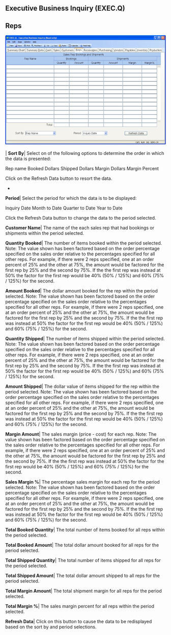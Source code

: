 ## Executive Business Inquiry (EXEC.Q)
<PageHeader />

## Reps

![](./EXEC-Q-6.jpg)

| **Sort By**|  Select on of the following options to determine the order in
which the data is presented:

Rep name
Booked Dollars
Shipped Dollars
Margin Dollars
Margin Percent

Click on the Refresh Data button to resort the data.

-  
**Period**|  Select the period for which the data is to be displayed:

Inquiry Date
Month to Date
Quarter to Date
Year to Date

Click the Refresh Data button to change the data to the period selected.

**Customer Name**|  The name of the each sales rep that had bookings or
shipments within the period selected.

**Quantity Booked**|  The number of items booked within the period selected.
Note: The value shown has been factored based on the order percentage
specified on the sales order relative to the percentages specified for all
other reps. For example, if there were 2 reps specified, one at an order
percent of 25% and the other at 75%, the amount would be factored for the
first rep by 25% and the second by 75%. If the the first rep was instead at
50% the factor for the first rep would be 40% (50% / 125%) and 60% (75% /
125%) for the second.

**Amount Booked**|  The dollar amount booked for the rep within the period
selected. Note: The value shown has been factored based on the order
percentage specified on the sales order relative to the percentages specified
for all other reps. For example, if there were 2 reps specified, one at an
order percent of 25% and the other at 75%, the amount would be factored for
the first rep by 25% and the second by 75%. If the the first rep was instead
at 50% the factor for the first rep would be 40% (50% / 125%) and 60% (75% /
125%) for the second.

**Quantity Shipped**|  The number of items shipped within the period selected.
Note: The value shown has been factored based on the order percentage
specified on the sales order relative to the percentages specified for all
other reps. For example, if there were 2 reps specified, one at an order
percent of 25% and the other at 75%, the amount would be factored for the
first rep by 25% and the second by 75%. If the the first rep was instead at
50% the factor for the first rep would be 40% (50% / 125%) and 60% (75% /
125%) for the second.

**Amount Shipped**|  The dollar value of items shipped for the rep within the
period selected. Note: The value shown has been factored based on the order
percentage specified on the sales order relative to the percentages specified
for all other reps. For example, if there were 2 reps specified, one at an
order percent of 25% and the other at 75%, the amount would be factored for
the first rep by 25% and the second by 75%. If the the first rep was instead
at 50% the factor for the first rep would be 40% (50% / 125%) and 60% (75% /
125%) for the second.

**Margin Amount**|  The sales margin (price - cost) for each rep. Note: The
value shown has been factored based on the order percentage specified on the
sales order relative to the percentages specified for all other reps. For
example, if there were 2 reps specified, one at an order percent of 25% and
the other at 75%, the amount would be factored for the first rep by 25% and
the second by 75%. If the the first rep was instead at 50% the factor for the
first rep would be 40% (50% / 125%) and 60% (75% / 125%) for the second.

**Sales Margin %**|  The percentage sales margin for each rep for the period
selected. Note: The value shown has been factored based on the order
percentage specified on the sales order relative to the percentages specified
for all other reps. For example, if there were 2 reps specified, one at an
order percent of 25% and the other at 75%, the amount would be factored for
the first rep by 25% and the second by 75%. If the the first rep was instead
at 50% the factor for the first rep would be 40% (50% / 125%) and 60% (75% /
125%) for the second.

**Total Booked Quantity**|  The total number of items booked for all reps
within the period selected.

**Total Booked Amount**|  The total dollar amount booked for all reps for the
period selected.

**Total Shipped Quantity**|  The total number of items shipped for all reps
for the period selected.

**Total Shipped Amount**|  The total dollar amount shipped to all reps for the
period selected.

**Total Margin Amount**|  The total shipment margin for all reps for the
period selected.

**Total Margin %**|  The sales margin percent for all reps within the period
selected.

**Refresh Data**|  Click on this button to cause the data to be redisplayed
based on the sort by and
period selections.


<badge text= "Version 8.10.57 " vertical="middle" />

<PageFooter />
